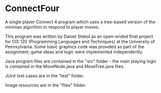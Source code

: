 # ConnectFour
A single player Connect 4 program which uses a tree-based version of the minimax algorithm to respond to player moves.

This program was written by Daniel Stekol as an open-ended final project for CIS 120 (Programming Languages and Techniques) at the University of Pennsylvania. Some basic graphics code was provided as part of the assignment; game ideas and logic were implemented independently.

Java program files are contained in the "src" folder - the main playing logic is contained in the MoveNode.java and MoveTree.java files.

JUnit test cases are in the "test" folder.

Image resources are in the "files" folder.
